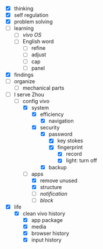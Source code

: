- [x] thinking
- [x] self regulation
- [x] problem solving
- [ ] learning
    - [ ] *vivo OS*
    - [ ] English word
        - [ ] refine
        - [ ] adjust
        - [ ] cap
        - [ ] panel
- [x] findings
- [ ] organize
    - [ ] mechanical parts
- [ ] I serve Zhou
    - [ ] config vivo
        - [x] system
            - [x] efficiency
                - [x] navigation
            - [x] security
                - [x] password
                    - [x] key stokes
                    - [x] fingerprint
                        - [x] record
                        - [x] light: turn off
                - [x] backup
        - [ ] apps
            - [x] remove unused
            - [x] structure
            - [ ] *notification*
            - [ ] *block*
- [x] life
    - [x] clean vivo history
        - [x] app package
        - [x] media
        - [x] browser history
        - [x] input history